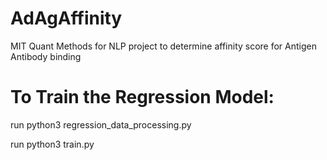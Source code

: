 # AdAgAffinity
MIT Quant Methods for NLP project to determine affinity score for Antigen Antibody binding


# To Train the Regression Model:
run python3 regression_data_processing.py

run  python3 train.py 
